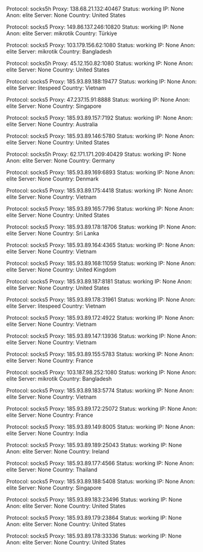 Protocol: socks5h
Proxy: 138.68.21.132:40467
Status: working
IP: None
Anon: elite
Server: None
Country: United States

Protocol: socks5
Proxy: 149.86.137.246:10820
Status: working
IP: None
Anon: elite
Server: mikrotik
Country: Türkiye

Protocol: socks5
Proxy: 103.179.156.62:1080
Status: working
IP: None
Anon: elite
Server: mikrotik
Country: Bangladesh

Protocol: socks5h
Proxy: 45.12.150.82:1080
Status: working
IP: None
Anon: elite
Server: None
Country: United States

Protocol: socks5
Proxy: 185.93.89.188:19477
Status: working
IP: None
Anon: elite
Server: litespeed
Country: Vietnam

Protocol: socks5
Proxy: 47.237.15.91:8888
Status: working
IP: None
Anon: elite
Server: None
Country: Singapore

Protocol: socks5
Proxy: 185.93.89.157:7192
Status: working
IP: None
Anon: elite
Server: None
Country: Australia

Protocol: socks5
Proxy: 185.93.89.146:5780
Status: working
IP: None
Anon: elite
Server: None
Country: United States

Protocol: socks5h
Proxy: 62.171.171.209:40429
Status: working
IP: None
Anon: elite
Server: None
Country: Germany

Protocol: socks5
Proxy: 185.93.89.169:6893
Status: working
IP: None
Anon: elite
Server: None
Country: Denmark

Protocol: socks5
Proxy: 185.93.89.175:4418
Status: working
IP: None
Anon: elite
Server: None
Country: Vietnam

Protocol: socks5
Proxy: 185.93.89.165:7796
Status: working
IP: None
Anon: elite
Server: None
Country: United States

Protocol: socks5
Proxy: 185.93.89.178:18706
Status: working
IP: None
Anon: elite
Server: None
Country: Sri Lanka

Protocol: socks5
Proxy: 185.93.89.164:4365
Status: working
IP: None
Anon: elite
Server: None
Country: Vietnam

Protocol: socks5
Proxy: 185.93.89.168:11059
Status: working
IP: None
Anon: elite
Server: None
Country: United Kingdom

Protocol: socks5
Proxy: 185.93.89.187:8181
Status: working
IP: None
Anon: elite
Server: None
Country: United States

Protocol: socks5
Proxy: 185.93.89.178:31961
Status: working
IP: None
Anon: elite
Server: litespeed
Country: Vietnam

Protocol: socks5
Proxy: 185.93.89.172:4922
Status: working
IP: None
Anon: elite
Server: None
Country: Vietnam

Protocol: socks5
Proxy: 185.93.89.147:13936
Status: working
IP: None
Anon: elite
Server: None
Country: Vietnam

Protocol: socks5
Proxy: 185.93.89.155:5783
Status: working
IP: None
Anon: elite
Server: None
Country: France

Protocol: socks5
Proxy: 103.187.98.252:1080
Status: working
IP: None
Anon: elite
Server: mikrotik
Country: Bangladesh

Protocol: socks5
Proxy: 185.93.89.183:5774
Status: working
IP: None
Anon: elite
Server: None
Country: Vietnam

Protocol: socks5
Proxy: 185.93.89.172:25072
Status: working
IP: None
Anon: elite
Server: None
Country: France

Protocol: socks5
Proxy: 185.93.89.149:8005
Status: working
IP: None
Anon: elite
Server: None
Country: India

Protocol: socks5
Proxy: 185.93.89.189:25043
Status: working
IP: None
Anon: elite
Server: None
Country: Ireland

Protocol: socks5
Proxy: 185.93.89.177:4566
Status: working
IP: None
Anon: elite
Server: None
Country: Thailand

Protocol: socks5
Proxy: 185.93.89.188:5408
Status: working
IP: None
Anon: elite
Server: None
Country: Singapore

Protocol: socks5
Proxy: 185.93.89.183:23496
Status: working
IP: None
Anon: elite
Server: None
Country: United States

Protocol: socks5
Proxy: 185.93.89.179:23864
Status: working
IP: None
Anon: elite
Server: None
Country: United States

Protocol: socks5
Proxy: 185.93.89.178:33336
Status: working
IP: None
Anon: elite
Server: None
Country: United States

